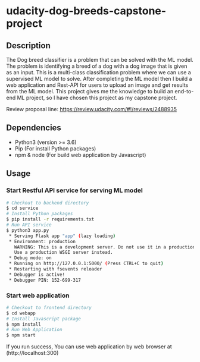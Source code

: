 # udacity-dog-breeds-capstone-project

## Description
The Dog breed classifier is a problem that can be solved with the ML model. The problem is identifying a breed of a dog with a dog image that is given as an input. This is a multi-class classification problem where we can use a supervised ML model to solve. After completing the ML model then I build a web application and Rest-API for users to upload an image and get results from the ML model. This project gives me the knowledge to build an end-to-end ML project, so I have chosen this project as my capstone project.

Review proposal line: https://review.udacity.com/#!/reviews/2488935

## Dependencies
- Python3 (version >= 3.6)
- Pip (For install Python packages)
- npm & node (For build web application by Javascript)

## Usage

### Start Restful API service for serving ML model
```bash
# Checkout to backend directory
$ cd service
# Install Python packages
$ pip install -r requirements.txt
# Run API service
$ python3 app.py
 * Serving Flask app "app" (lazy loading)
 * Environment: production
   WARNING: This is a development server. Do not use it in a production deployment.
   Use a production WSGI server instead.
 * Debug mode: on
 * Running on http://127.0.0.1:5000/ (Press CTRL+C to quit)
 * Restarting with fsevents reloader
 * Debugger is active!
 * Debugger PIN: 152-699-317
```

### Start web application
```bash
# Checkout to frontend directory
$ cd webapp
# Install Javascript package
$ npm install
# Run Web Application
$ npm start
```

If you run success, You can use web application by web browser at (http://localhost:300)

